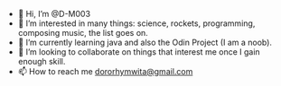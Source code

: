- 👋 Hi, I’m @D-M003
- 👀 I’m interested in many things: science, rockets, programming, composing music, the list goes on.
- 🌱 I’m currently learning java and also the Odin Project (I am a noob).
- 💞️ I’m looking to collaborate on things that interest me once I gain enough skill.
- 📫 How to reach me dororhymwita@gmail.com

<!---
D-M003/D-M003 is a ✨ special ✨ repository because its `README.md` (this file) appears on your GitHub profile.
You can click the Preview link to take a look at your changes.
--->
